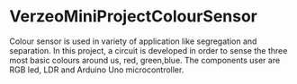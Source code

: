 # VerzeoMiniProjectColourSensor
Colour sensor is used in variety of application like segregation and separation. In this project, a circuit is developed in order to sense the three most basic colours around us, red, green,blue.
The components user are RGB led, LDR and Arduino Uno microcontroller.
